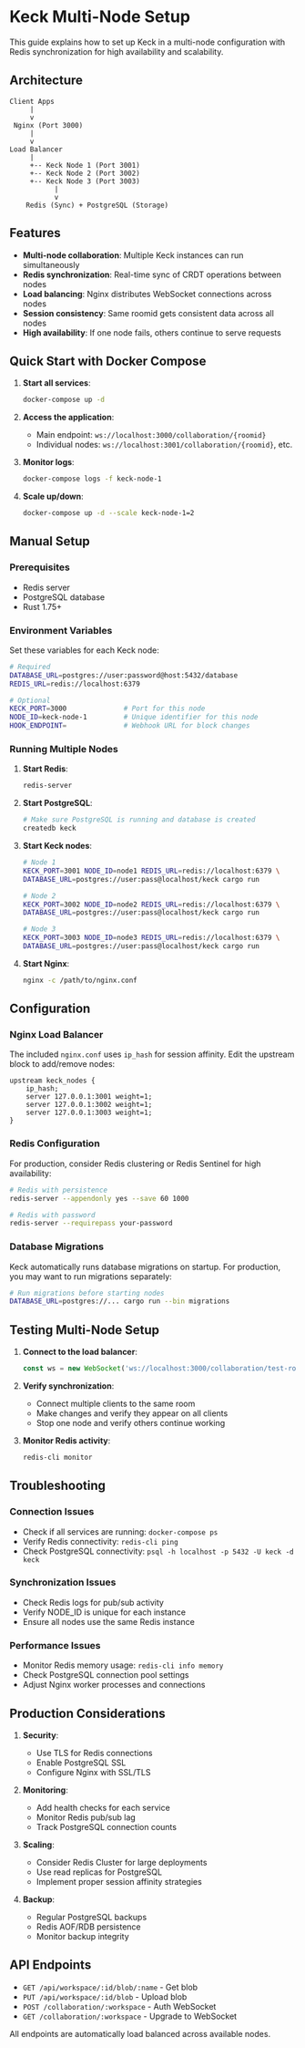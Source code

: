 # Keck Multi-Node Setup

This guide explains how to set up Keck in a multi-node configuration with Redis synchronization for high availability and scalability.

## Architecture

```
Client Apps
     |
     v
 Nginx (Port 3000)
     |
     v
Load Balancer
     |
     +-- Keck Node 1 (Port 3001)
     +-- Keck Node 2 (Port 3002)  
     +-- Keck Node 3 (Port 3003)
           |
           v
    Redis (Sync) + PostgreSQL (Storage)
```

## Features

- **Multi-node collaboration**: Multiple Keck instances can run simultaneously
- **Redis synchronization**: Real-time sync of CRDT operations between nodes  
- **Load balancing**: Nginx distributes WebSocket connections across nodes
- **Session consistency**: Same roomid gets consistent data across all nodes
- **High availability**: If one node fails, others continue to serve requests

## Quick Start with Docker Compose

1. **Start all services**:
   ```bash
   docker-compose up -d
   ```

2. **Access the application**:
   - Main endpoint: `ws://localhost:3000/collaboration/{roomid}`
   - Individual nodes: `ws://localhost:3001/collaboration/{roomid}`, etc.

3. **Monitor logs**:
   ```bash
   docker-compose logs -f keck-node-1
   ```

4. **Scale up/down**:
   ```bash
   docker-compose up -d --scale keck-node-1=2
   ```

## Manual Setup

### Prerequisites

- Redis server
- PostgreSQL database
- Rust 1.75+

### Environment Variables

Set these variables for each Keck node:

```bash
# Required
DATABASE_URL=postgres://user:password@host:5432/database
REDIS_URL=redis://localhost:6379

# Optional
KECK_PORT=3000              # Port for this node
NODE_ID=keck-node-1         # Unique identifier for this node
HOOK_ENDPOINT=              # Webhook URL for block changes
```

### Running Multiple Nodes

1. **Start Redis**:
   ```bash
   redis-server
   ```

2. **Start PostgreSQL**:
   ```bash
   # Make sure PostgreSQL is running and database is created
   createdb keck
   ```

3. **Start Keck nodes**:
   ```bash
   # Node 1
   KECK_PORT=3001 NODE_ID=node1 REDIS_URL=redis://localhost:6379 \
   DATABASE_URL=postgres://user:pass@localhost/keck cargo run

   # Node 2  
   KECK_PORT=3002 NODE_ID=node2 REDIS_URL=redis://localhost:6379 \
   DATABASE_URL=postgres://user:pass@localhost/keck cargo run

   # Node 3
   KECK_PORT=3003 NODE_ID=node3 REDIS_URL=redis://localhost:6379 \
   DATABASE_URL=postgres://user:pass@localhost/keck cargo run
   ```

4. **Start Nginx**:
   ```bash
   nginx -c /path/to/nginx.conf
   ```

## Configuration

### Nginx Load Balancer

The included `nginx.conf` uses `ip_hash` for session affinity. Edit the upstream block to add/remove nodes:

```nginx
upstream keck_nodes {
    ip_hash;
    server 127.0.0.1:3001 weight=1;
    server 127.0.0.1:3002 weight=1;
    server 127.0.0.1:3003 weight=1;
}
```

### Redis Configuration

For production, consider Redis clustering or Redis Sentinel for high availability:

```bash
# Redis with persistence
redis-server --appendonly yes --save 60 1000

# Redis with password
redis-server --requirepass your-password
```

### Database Migrations

Keck automatically runs database migrations on startup. For production, you may want to run migrations separately:

```bash
# Run migrations before starting nodes
DATABASE_URL=postgres://... cargo run --bin migrations
```

## Testing Multi-Node Setup

1. **Connect to the load balancer**:
   ```javascript
   const ws = new WebSocket('ws://localhost:3000/collaboration/test-room');
   ```

2. **Verify synchronization**:
   - Connect multiple clients to the same room
   - Make changes and verify they appear on all clients
   - Stop one node and verify others continue working

3. **Monitor Redis activity**:
   ```bash
   redis-cli monitor
   ```

## Troubleshooting

### Connection Issues

- Check if all services are running: `docker-compose ps`
- Verify Redis connectivity: `redis-cli ping`
- Check PostgreSQL connectivity: `psql -h localhost -p 5432 -U keck -d keck`

### Synchronization Issues

- Check Redis logs for pub/sub activity
- Verify NODE_ID is unique for each instance
- Ensure all nodes use the same Redis instance

### Performance Issues

- Monitor Redis memory usage: `redis-cli info memory`
- Check PostgreSQL connection pool settings
- Adjust Nginx worker processes and connections

## Production Considerations

1. **Security**:
   - Use TLS for Redis connections
   - Enable PostgreSQL SSL
   - Configure Nginx with SSL/TLS

2. **Monitoring**:
   - Add health checks for each service
   - Monitor Redis pub/sub lag
   - Track PostgreSQL connection counts

3. **Scaling**:
   - Consider Redis Cluster for large deployments
   - Use read replicas for PostgreSQL
   - Implement proper session affinity strategies

4. **Backup**:
   - Regular PostgreSQL backups
   - Redis AOF/RDB persistence
   - Monitor backup integrity

## API Endpoints

- `GET /api/workspace/:id/blob/:name` - Get blob
- `PUT /api/workspace/:id/blob` - Upload blob  
- `POST /collaboration/:workspace` - Auth WebSocket
- `GET /collaboration/:workspace` - Upgrade to WebSocket

All endpoints are automatically load balanced across available nodes.